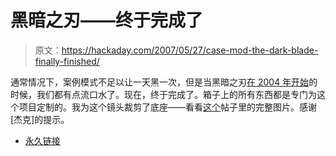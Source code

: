 # 黑暗之刃——终于完成了

> 原文：<https://hackaday.com/2007/05/27/case-mod-the-dark-blade-finally-finished/>

通常情况下，案例模式不足以让一天黑一次，但是当黑暗之刃[在 2004 年开始](http://forums.bit-tech.net/showthread.php?s=82a92a3e3de9dc25de30f948a614aeab&t=76374&page=1&pp=20)的时候，我们都有点流口水了。现在，终于完成了。箱子上的所有东西都是专门为这个项目定制的。我为这个镜头裁剪了底座——看看[这个](http://forums.bit-tech.net/showthread.php?t=76374&page=99&pp=20)帖子里的完整图片。感谢[杰克]的提示。

*   [永久链接](http://forums.bit-tech.net/showthread.php?t=76374&page=99&pp=20)